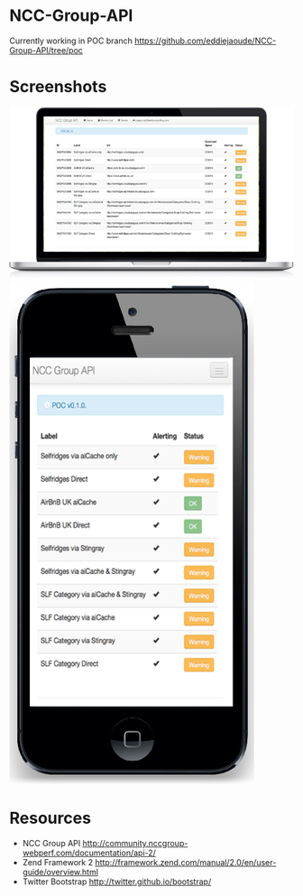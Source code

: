 NCC-Group-API
=============

Currently working in POC branch https://github.com/eddiejaoude/NCC-Group-API/tree/poc

Screenshots
===========

![Screenshot 1](/screenshots/nccgroup-api-mac.png "Screenshot 1")
![Screenshot 2](/screenshots/nccgroup-api-iphone.png "Screenshot 2")


Resources
=========

* NCC Group API http://community.nccgroup-webperf.com/documentation/api-2/
* Zend Framework 2 http://framework.zend.com/manual/2.0/en/user-guide/overview.html
* Twitter Bootstrap http://twitter.github.io/bootstrap/
